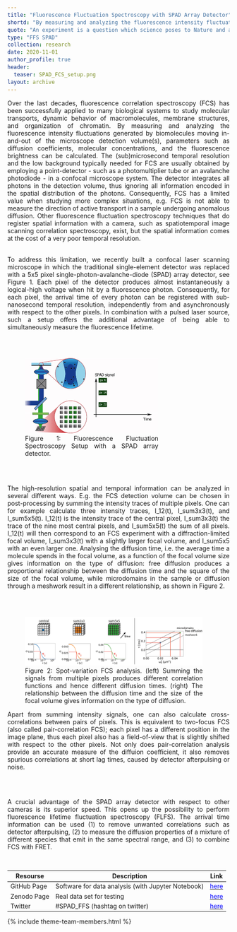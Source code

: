 ```yaml
---
title: "Fluorescence Fluctuation Spectroscopy with SPAD Array Detector"
shortd: "By measuring and analyzing the fluorescence intensity fluctuations generated by biomolecules moving in-and-out of a confocal microscope detection volume, parameters such as diffusion coefficients, molecular concentrations, and the fluorescence brightness can be calculated. The (sub)microsecond temporal resolution and the low background typically needed for FCS are usually obtained by employing a point-detector. Consequently, important spatial information of the emission signal is lost. To address this limitation, we recently built a confocal laser scanning microscope in which the traditional single-element detector was replaced with a 5x5 pixel single-photon-avalanche-diode array detector. Each pixel of the detector produces almost instantaneously a signal when hit by a fluorescence photon. Consequently, for each pixel, the arrival time of every photon can be registered with sub-nanosecond temporal resolution. In combination with a pulsed laser source, such a setup offers the additional advantage of being able to simultaneously measure the fluorescence lifetime."
quote: "An experiment is a question which science poses to Nature and a measurement is the recording of Nature’s answer (Prof. Max Karl Planck)."
type: "FFS SPAD"
collection: research
date: 2020-11-01
author_profile: true
header:
  teaser: SPAD_FCS_setup.png
layout: archive
---
```


<div style="text-align: justify">
Over the last decades, fluorescence correlation spectroscopy (FCS) has been successfully applied to many biological systems to study molecular transports, dynamic behavior of macromolecules, membrane structures, and organization of chromatin. By measuring and analyzing the fluorescence intensity fluctuations generated by biomolecules moving in-and-out of the microscope detection volume(s), parameters such as diffusion coefficients, molecular concentrations, and the fluorescence brightness can be calculated. The (sub)microsecond temporal resolution and the low background typically needed for FCS are usually obtained by employing a point-detector - such as a photomultiplier tube or an avalanche photodiode - in a confocal microscope system. The detector integrates all photons in the detection volume, thus ignoring all information encoded in the spatial distribution of the photons. Consequently, FCS has a limited value when studying more complex situations, e.g. FCS is not able to measure the direction of active transport in a sample undergoing anomalous diffusion. Other fluorescence fluctuation spectroscopy techniques that do register spatial information with a camera, such as spatiotemporal image scanning correlation spectroscopy, exist, but the spatial information comes at the cost of a very poor temporal resolution.

<br>
<br>

To address this limitation, we recently built a confocal laser scanning microscope in which the traditional single-element detector was replaced with a 5x5 pixel single-photon-avalanche-diode (SPAD) array detector, see Figure 1. Each pixel of the detector produces almost instantaneously a logical-high voltage when hit by a fluorescence photon. Consequently, for each pixel, the arrival time of every photon can be registered with sub-nanosecond temporal resolution, independently from and asynchronously with respect to the other pixels. In combination with a pulsed laser source, such a setup offers the additional advantage of being able to simultaneously measure the fluorescence lifetime.

<br>
<br>

<figure style="width: 60%" class="align-center">
<img src='/images/SPAD_FCS_animation.gif'>
<figcaption>Figure 1: Fluorescence Fluctuation Spectroscopy Setup with a SPAD array detector.</figcaption>
</figure>

<br>
<br>

The high-resolution spatial and temporal information can be analyzed in several different ways. E.g. the FCS detection volume can be chosen in post-processing by summing the intensity traces of multiple pixels. One can for example calculate three intensity traces, I_12(t), I_sum3x3(t), and I_sum5x5(t). I_12(t) is the intensity trace of the central pixel, I_sum3x3(t) the trace of the nine most central pixels, and I_sum5x5(t) the sum of all pixels. I_12(t) will then correspond to an FCS experiment with a diffraction-limited focal volume, I_sum3x3(t) with a slightly larger focal volume, and I_sum5x5 with an even larger one. Analysing the diffusion time, i.e. the average time a molecule spends in the focal volume, as a function of the focal volume size gives information on the type of diffusion: free diffusion produces a proportional relationship between the diffusion time and the square of the size of the focal volume, while microdomains in the sample or diffusion through a meshwork result in a different relationship, as shown in Figure 2.

<br>
<br>

<figure style="width: 80%" class="align-center">
<img src='/images/spot_variation_FCS.png'>
<figcaption>Figure 2: Spot-variation FCS analysis. (left) Summing the signals from multiple pixels produces different correlation functions and hence different diffusion times. (right) The relationship between the diffusion time and the size of the focal volume gives information on the type of diffusion.</figcaption>
</figure>

Apart from summing intensity signals, one can also calculate cross-correlations between pairs of pixels. This is equivalent to two-focus FCS (also called pair-correlation FCS); each pixel has a different position in the image plane, thus each pixel also has a field-of-view that is slightly shifted with respect to the other pixels. Not only does pair-correlation analysis provide an accurate measure of the diffuion coefficient, it also removes spurious correlations at short lag times, caused by detector afterpulsing or noise.

<br>
<br>

A crucial advantage of the SPAD array detector with respect to other cameras is its superior speed. This opens up the possibility to perform fluorescence lifetime fluctuation spectroscopy (FLFS). The arrival time information can be used (1) to remove unwanted correlations such as detector afterpulsing, (2) to measure the diffusion properties of a mixture of different species that emit in the same spectral range, and (3) to combine FCS with FRET.
</div>

<br>

| Resourse | Description | Link |
| --- | --- | --- |
| GitHub Page | Software for data analysis (with Jupyter Notebook) | <a href="https://github.com/VicidominiLab/spad-ffs"><span style="color:blue">here</span></a> |
| Zenodo Page | Real data set for testing |  <a href="https://zenodo.org/record/4161418#.X93ed-lKhhE"><span style="color:blue">here</span></a> |
| Twitter     | #SPAD_FFS (hashtag on twitter) | <a href="https://zenodo.org/record/4161418#.X93ed-lKhhE"><span style="color:blue">here</span></a> |
{% include theme-team-members.html %}

